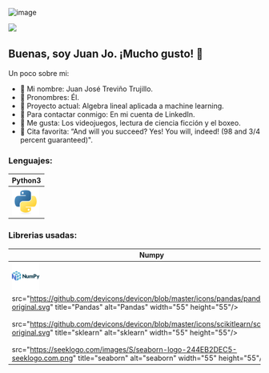 <!--
**IamAirmanPhoenix/IamAirmanPhoenix** is a ✨ _special_ ✨ repository because its `README.md` (this file) appears on your GitHub profile.

Here are some ideas to get you started:

- 🔭 I’m currently working on ...
- 🌱 I’m currently learning ...
- 👯 I’m looking to collaborate on ...
- 🤔 I’m looking for help with ...
- 💬 Ask me about ...
- 📫 How to reach me: ...
- 😄 Pronouns: ...
- ⚡ Fun fact: ...
-->
![image](https://github.com/IamAirmanPhoenix/IamAirmanPhoenix/assets/164080503/49845672-b0fe-4c10-b9cc-96e022dc2020)

[![](https://img.shields.io/badge/LinkedIn-0077B5?style=for-the-badge&logo=linkedin&logoColor=white)](https://www.linkedin.com/in/juan-trevi%C3%B1o-215173217/)

## Buenas, soy Juan Jo. ¡Mucho gusto! 👋

Un poco sobre mi:
 * 🙋 Mi nombre: Juan José Treviño Trujillo.
 * 👦 Pronombres: Él.
 * 🏫 Proyecto actual: Algebra lineal aplicada a machine learning.
 * 📱 Para contactar conmigo: En mi cuenta de LinkedIn.
 * 💖 Me gusta: Los videojuegos, lectura de ciencia ficción y el boxeo.
 * 🌟 Cita favorita: “And will you succeed? Yes! You will, indeed! (98 and 3/4 percent guaranteed)".

### Lenguajes:
| Python3 |
|----------|
|  <img src="https://github.com/devicons/devicon/blob/master/icons/python/python-original.svg" title="Python"  alt="Python" width="55" height="55"/> |

### Librerias usadas:
| Numpy | Pandas | Sklearn | Matplotlib | Seaborn |
|----------|----------|----------|-----|-----|
|  <img src="https://github.com/devicons/devicon/blob/master/icons/numpy/numpy-original-wordmark.svg" title="Numpy" alt="Numpy" width="55" height="55"/> |  <img 
src="https://github.com/devicons/devicon/blob/master/icons/pandas/pandas-original.svg" title="Pandas" alt="Pandas" width="55" height="55"/> |  <img 
src="https://github.com/devicons/devicon/blob/master/icons/scikitlearn/scikitlearn-original.svg" title="sklearn" alt="sklearn" width="55" height="55"/> |  <img src="https://github.com/devicons/devicon/blob/master/icons/matplotlib/matplotlib-original.svg" title="mpl" alt="mpl" width="55" height="55"/>|  <img 
src="https://seeklogo.com/images/S/seaborn-logo-244EB2DEC5-seeklogo.com.png" title="seaborn" alt="seaborn" width="55" height="55"/>|                                                                                                                                                            
